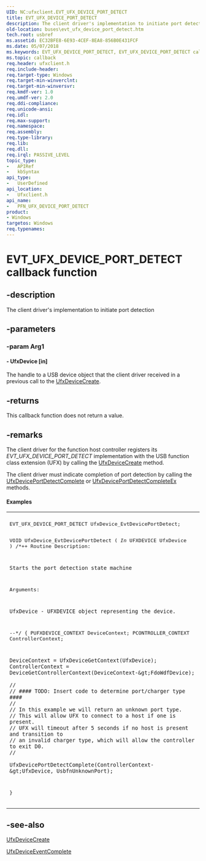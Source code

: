 ```yaml
---
UID: NC:ufxclient.EVT_UFX_DEVICE_PORT_DETECT
title: EVT_UFX_DEVICE_PORT_DETECT
description: The client driver's implementation to initiate port detection.
old-location: buses\evt_ufx_device_port_detect.htm
tech.root: usbref
ms.assetid: EC32BFE8-6E93-4CEF-8EA8-856B0E431FCF
ms.date: 05/07/2018
ms.keywords: EVT_UFX_DEVICE_PORT_DETECT, EVT_UFX_DEVICE_PORT_DETECT callback, EvtUfxDevicePortDetect, EvtUfxDevicePortDetect callback function [Buses], PFN_UFX_DEVICE_PORT_DETECT, PFN_UFX_DEVICE_PORT_DETECT callback function pointer [Buses], buses.evt_ufx_device_port_detect, ufxclient/EvtUfxDevicePortDetect
ms.topic: callback
req.header: ufxclient.h
req.include-header: 
req.target-type: Windows
req.target-min-winverclnt: 
req.target-min-winversvr: 
req.kmdf-ver: 1.0
req.umdf-ver: 2.0
req.ddi-compliance: 
req.unicode-ansi: 
req.idl: 
req.max-support: 
req.namespace: 
req.assembly: 
req.type-library: 
req.lib: 
req.dll: 
req.irql: PASSIVE_LEVEL
topic_type:
-	APIRef
-	kbSyntax
api_type:
-	UserDefined
api_location:
-	Ufxclient.h
api_name:
-	PFN_UFX_DEVICE_PORT_DETECT
product:
- Windows
targetos: Windows
req.typenames: 
---
```


# EVT_UFX_DEVICE_PORT_DETECT callback function


## -description


The client driver's implementation to initiate port detection


## -parameters




### -param Arg1








#### - UfxDevice [in]

The handle to a  USB device object that the client driver received in a previous call to  the <a href="https://msdn.microsoft.com/library/windows/hardware/mt187951">UfxDeviceCreate</a>.


## -returns



This callback function does not return a value.




## -remarks



The client driver for the function host controller registers its <i>EVT_UFX_DEVICE_PORT_DETECT</i> implementation with the USB function class extension (UFX) by calling the <a href="https://msdn.microsoft.com/library/windows/hardware/mt187951">UfxDeviceCreate</a> method.

The client driver must indicate completion of port detection by calling the <a href="https://msdn.microsoft.com/library/windows/hardware/mt187962">UfxDevicePortDetectComplete</a> or <a href="https://msdn.microsoft.com/library/windows/hardware/mt187963">UfxDevicePortDetectCompleteEx</a> methods.


#### Examples

<div class="code"><span codelanguage=""><table>
<tr>
<th></th>
</tr>
<tr>
<td>
<pre>
EVT_UFX_DEVICE_PORT_DETECT UfxDevice_EvtDevicePortDetect;

VOID
UfxDevice_EvtDevicePortDetect (
    _In_ UFXDEVICE UfxDevice
    )
/*++
Routine Description:

    Starts the port detection state machine

Arguments:

    UfxDevice - UFXDEVICE object representing the device.

--*/
{
    PUFXDEVICE_CONTEXT DeviceContext;
    PCONTROLLER_CONTEXT ControllerContext;

    DeviceContext = UfxDeviceGetContext(UfxDevice);
    ControllerContext = DeviceGetControllerContext(DeviceContext-&gt;FdoWdfDevice);

    //
    // #### TODO: Insert code to determine port/charger type ####
    // 
    // In this example we will return an unknown port type.  
    // This will allow UFX to connect to a host if one is present.  
    // UFX will timeout after 5 seconds if no host is present and transition to
    // an invalid charger type, which will allow the controller to exit D0.
    //

    UfxDevicePortDetectComplete(ControllerContext-&gt;UfxDevice, UsbfnUnknownPort);
}
</pre>
</td>
</tr>
</table></span></div>



## -see-also




<a href="https://msdn.microsoft.com/library/windows/hardware/mt187951">UfxDeviceCreate</a>



<a href="https://msdn.microsoft.com/library/windows/hardware/mt187952">UfxDeviceEventComplete</a>
 

 

